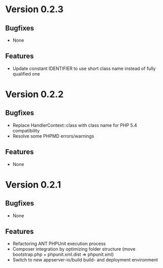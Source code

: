 # Version 0.2.3

## Bugfixes

* None

## Features

* Update constant IDENTIFIER to use short class name instead of fully qualified one

# Version 0.2.2

## Bugfixes

* Replace HandlerContext::class with class name for PHP 5.4 compatibility
* Resolve some PHPMD errors/warnings

## Features

* None

# Version 0.2.1

## Bugfixes

* None

## Features

* Refactoring ANT PHPUnit execution process
* Composer integration by optimizing folder structure (move bootstrap.php + phpunit.xml.dist => phpunit.xml)
* Switch to new appserver-io/build build- and deployment environment